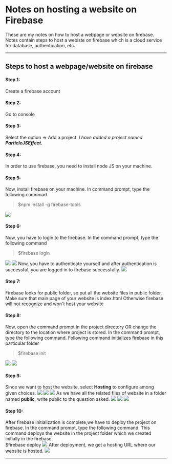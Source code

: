 # Notes on hosting a website on Firebase
These are my notes on how to host a webpage or website on firebase. 
Notes contain steps to host a webiste on firebase which is a cloud service for database, authentication, etc. 
<hr>
<h2> Steps to host a webpage/website on firebase </h2> 
<h4>Step 1:</h4>
Create a firebase account
<h4>Step 2:</h4>
Go to console
<h4>Step 3:</h4>
Select the option => Add a project. 
<i>I have added a project named <b>ParticleJSEffect.</b></i>
<h4>Step 4:</h4>
In order to use firebase, you need to install node JS on your machine.
<h4>Step 5:</h4>
Now, install firebase on your machine. In command prompt, type the following commnad
<blockquote>$npm install -g firebase-tools</blockquote>
<img src="https://github.com/patilankita79/Notes-on-HostingAWebsiteOnFirebase/blob/master/Screenshots/1_InstallFirebaseTools.png" />
<h4>Step 6:</h4>
Now, you have to login to the firebase. In the command prompt, type the following command<br/>
<blockquote>$firebase login</blockquote>
<img src="https://github.com/patilankita79/Notes-on-HostingAWebsiteOnFirebase/blob/master/Screenshots/2_FirebaseLogin.png" />
<img src="https://github.com/patilankita79/Notes-on-HostingAWebsiteOnFirebase/blob/master/Screenshots/3_Authentication.jpg" />
Now, you have to authenticate yourself and after authentication is successful, you are logged in to firebase successfully.
<img src="https://github.com/patilankita79/Notes-on-HostingAWebsiteOnFirebase/blob/master/Screenshots/4_LoginSuccessful.png" />

<h4>Step 7:</h4>
Firebase looks for public folder, so put all the website files in public folder.
Make sure that main page of your website is index.html
Otherwise firebase will not recognize and won't host your website
<h4>Step 8:</h4>
Now, open the command prompt in the project directory OR change the directory to the location where project is stored. In the command prompt, type the following command. Following command initializes firebase in this particular folder<br/>
<blockquote>$firebase init</blockquote>
<img src ="https://github.com/patilankita79/Notes-on-HostingAWebsiteOnFirebase/blob/master/Screenshots/5_Initialize.png" />
<img src="https://github.com/patilankita79/Notes-on-HostingAWebsiteOnFirebase/blob/master/Screenshots/6.png" />
<h4>Step 9:</h4>
Since we want to host the website, select <b>Hosting</b> to configure among given choices.
<img src="https://github.com/patilankita79/Notes-on-HostingAWebsiteOnFirebase/blob/master/Screenshots/7_SelectHosting.png" />
<img src="https://github.com/patilankita79/Notes-on-HostingAWebsiteOnFirebase/blob/master/Screenshots/8.png" />
<img src="https://github.com/patilankita79/Notes-on-HostingAWebsiteOnFirebase/blob/master/Screenshots/9.png" />
As we have all the related files of website in a folder named <b>public</b>, write public to the question asked.
<img src="https://github.com/patilankita79/Notes-on-HostingAWebsiteOnFirebase/blob/master/Screenshots/10.png" />
<img src="https://github.com/patilankita79/Notes-on-HostingAWebsiteOnFirebase/blob/master/Screenshots/11.png" />
<img src="https://github.com/patilankita79/Notes-on-HostingAWebsiteOnFirebase/blob/master/Screenshots/12_InitializationComplete.png" />

<h4>Step 10:</h4>
After firebase initialization is complete,we have to deploy the project on firebase. In the command prompt, type the following command. This command deploys the website in the project folder which we created initially in the firebase.<br/>
<bloackquote>$firebase deploy</blockquote>
<img src ="https://github.com/patilankita79/Notes-on-HostingAWebsiteOnFirebase/blob/master/Screenshots/13_Deploy.png" />
After deployment, we get a hosting URL where our website is hosted.
<img src="https://github.com/patilankita79/Notes-on-HostingAWebsiteOnFirebase/blob/master/Screenshots/14_DeployComplete.png" />

<hr>
